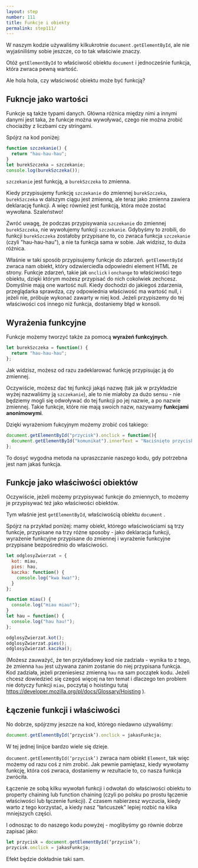 ```yaml
---
layout: step
number: 111
title: Funkcje i obiekty
permalink: step111/
---
```


W naszym kodzie używaliśmy kilkukrotnie `document.getElementById`, ale nie wyjaśniliśmy sobie jeszcze, co to tak właściwie znaczy.

Otóż `getElementById` to właściwość obiektu `document` i jednocześnie funkcja, która zwraca pewną wartość.

Ale hola hola, czy właściwość obiektu może być funkcją?

## Fukncje jako wartości

Funkcje są także typami danych. Główna różnica między nimi a innymi danymi jest taka, że funkcje można wywoływać, czego nie można zrobić chociażby z liczbami czy stringami.

Spójrz na kod poniżej:

```javascript
function szczekanie() {
  return "hau-hau-hau";
}
let burekSzczeka = szczekanie;
console.log(burekSzczeka());
```

`szczekanie` jest funkcją, a `burekSzczeka` to zmienna.

Kiedy przypisujemy funkcję `szczekanie` do zmiennej `burekSzczeka`, `burekSzczeka` w dalszym ciągu jest zmienną, ale teraz jako zmienna zawiera deklarację funkcji. A więc również jest funkcją, która może zostać wywołana. Szaleństwo!

Zwróć uwagę, że podczas przypisywania `szczekanie` do zmiennej `burekSzczeka`, nie wywołujemy funkcji `szczekanie`. Gdybyśmy to zrobili, do funkcji `burekSzczeka` zostałoby przypisane to, co zwraca funkcja `szczekanie` (czyli "hau-hau-hau"), a nie ta funkcja sama w sobie. Jak widzisz, to duża różnica.

Właśnie w taki sposób przypisujemy funkcje do zdarzeń. `getElementById` zwraca nam obiekt, który odzwierciedla odpowiedni element HTML ze strony. Funkcje zdarzeń, takie jak `onclick` i `onchange` to właściwości tego obiektu, dzięki którym możesz przypisać do nich cokolwiek zechcesz. Domyślnie mają one wartość null. Kiedy dochodzi do jakiegoś zdarzenia, przeglądarka sprawdza, czy odpowiednia właściwość ma wartość null, i jeżeli nie, próbuje wykonać zawarty w niej kod. Jeżeli przypiszemy do tej właściwości coś innego niż funkcja, dostaniemy błąd w konsoli.

## Wyrażenia funkcyjne

Funkcje możemy tworzyć także za pomocą **wyrażeń funkcyjnych**.

```javascript
let burekSzczeka = function() {
  return "hau-hau-hau";
};
```

Jak widzisz, możesz od razu zadeklarować funkcję przypisując ją do zmiennej.

Oczywiście, możesz dać tej funkcji jakąś nazwę (tak jak w przykładzie wyżej nazwaliśmy ją `szczekanie`), ale to nie miałoby za dużo sensu - nie będziemy mogli się odwoływać do tej funkcji po jej nazwie, a po nazwie zmiennej. Takie funkcje, które nie mają swoich nazw, nazywamy **funkcjami anonimowymi**.

Dzięki wyrażeniom fukcyjnym możemy zrobić coś takiego:

```javascript
document.getElementById("przycisk").onclick = function(){
  document.getElementById("komunikat").innerText = "Naciśnięto przycisk!"!
};
```

To dosyć wygodna metoda na upraszczanie naszego kodu, gdy potrzebna jest nam jakaś funkcja.

## Funkcje jako właściwości obiektów

Oczywiście, jeżeli możemy przypisywać funkcje do zmiennych, to możemy je przypisywać też jako właściwości obiektów.

Tym właśnie jest `getElementById`, właściwością obiektu `document` .

Spójrz na przykład poniżej: mamy obiekt, którego właściwościami są trzy funkcje, przypisane na trzy różne sposoby - jako deklaracja funkcji, wyrażenie funkcyjne przypisane do zmiennej i wyrażenie funkcyjne przypisane bezpośrednio do właściwości.

```javascript
let odglosyZwierzat = {
  kot: miau,
  pies: hau,
  kaczka: function() {
    console.log("kwa kwa!");
  }
};

function miau() {
  console.log("miau miau!");
}
let hau = function() {
  console.log("hau hau!");
};

odglosyZwierzat.kot();
odglosyZwierzat.pies();
odglosyZwierzat.kaczka();
```

(Możesz zauważyć, że ten przykładowy kod nie zadziała - wynika to z tego, że zmienna `hau` jest używana zanim zostanie do niej przypisana funkcja. Kod zadziała, jeżeli przeniesiesz zmienną `hau` na sam początek kodu. Jeżeli chcesz dowiedzieć się czegoś więcej na ten temat i dlaczego ten problem nie dotyczy funkcji `miau`, poczytaj o hoistingu tutaj <https://developer.mozilla.org/pl/docs/Glossary/Hoisting> ).

## Łączenie funkcji i właściwości

No dobrze, spójrzmy jeszcze na kod, którego niedawno używaliśmy:

```javascript
document.getElementById(‘przycisk’).onclick = jakasFunkcja;
```

W tej jednej linijce bardzo wiele się dzieje.

`document.getElementById(‘przycisk’)` zwraca nam obiekt `Element`, tak więc możemy od razu coś z nim zrobić. Jak pewnie pamiętasz, kiedy wywołamy funkcję, która coś zwraca, dostaniemy w rezultacie to, co nasza funkcja zwróciła.

Łączenie ze sobą kilku wywołań funkcji i odwołań do właściwości obiektu to property chaining lub function chaining (czyli po polsku po prostu łączenie właściwości lub łączenie funkcji). Z czasem nabierzesz wyczucia, kiedy warto z tego korzystać, a kiedy nasz "łańcuszek" lepiej rozbić na kilka mniejszych części.

I odnosząc to do naszego kodu powyżej - moglibyśmy go równie dobrze zapisać jako:

```javascript
let przycisk = document.getElementById(‘przycisk’);
przycisk.onclick = jakasFunkcja;
```

Efekt będzie dokładnie taki sam.
